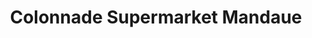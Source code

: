 ---
title: "Colonnade Supermarket Mandaue"
url: /mandaue-city/colonnade-supermarket-mandaue/
shop: supermarket
---